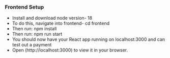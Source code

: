 
### Frontend Setup

- Install and download node version- 18 
- To do this, navigate into frontend- cd frontend
- Then run: npm install
- Then run: npm run start
- You should now have your React app running on localhost:3000 and can test out a payment
- Open (http://localhost:3000) to view it in your browser.
